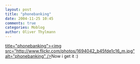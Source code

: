 ```yaml
---
layout: post
title: "phonebanking"
date: 2004-11-25 10:45
comments: true
categories: Moblog
author: Oliver Thylmann
---
```



[ title=&quot;phonebanking&quot;&gt;&lt;img src=&quot;http://www.flickr.com/photos/1694042_b45fde1c16_m.jpg&quot; alt=&quot;phonebanking&quot; /&gt;](http://www.flickr.com/photos/oliver/1694042/)Now i get it :)


